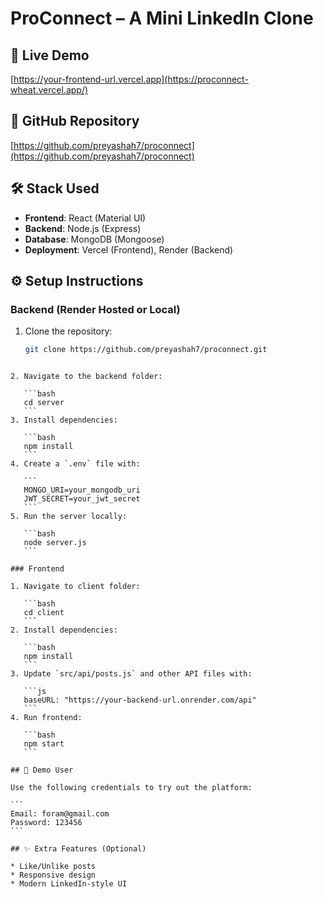 # ProConnect – A Mini LinkedIn Clone

## 🚀 Live Demo
[https://your-frontend-url.vercel.app](https://proconnect-wheat.vercel.app/)

## 📂 GitHub Repository
[https://github.com/preyashah7/proconnect](https://github.com/preyashah7/proconnect)

## 🛠 Stack Used
- **Frontend**: React (Material UI)
- **Backend**: Node.js (Express)
- **Database**: MongoDB (Mongoose)
- **Deployment**: Vercel (Frontend), Render (Backend)

## ⚙️ Setup Instructions

### Backend (Render Hosted or Local)
1. Clone the repository:
   ```bash
   git clone https://github.com/preyashah7/proconnect.git
````

2. Navigate to the backend folder:

   ```bash
   cd server
   ```
3. Install dependencies:

   ```bash
   npm install
   ```
4. Create a `.env` file with:

   ```
   MONGO_URI=your_mongodb_uri
   JWT_SECRET=your_jwt_secret
   ```
5. Run the server locally:

   ```bash
   node server.js
   ```

### Frontend

1. Navigate to client folder:

   ```bash
   cd client
   ```
2. Install dependencies:

   ```bash
   npm install
   ```
3. Update `src/api/posts.js` and other API files with:

   ```js
   baseURL: "https://your-backend-url.onrender.com/api"
   ```
4. Run frontend:

   ```bash
   npm start
   ```

## 👤 Demo User

Use the following credentials to try out the platform:

```
Email: foram@gmail.com  
Password: 123456
```

## ✨ Extra Features (Optional)

* Like/Unlike posts
* Responsive design
* Modern LinkedIn-style UI



